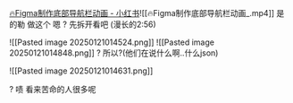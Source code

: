 [🔥Figma制作底部导航栏动画 - 小红书](https://www.xiaohongshu.com/explore/64678bb50000000013011e9a?app_platform=ios&app_version=8.69.1&share_from_user_hidden=true&xsec_source=app_share&type=video&xsec_token=CBg5Jv8nnKqOPtYnA6bbbB24U4rWKoE7VuNMYulRmEOPA=&author_share=1&xhsshare=WeixinSession&shareRedId=ODc0ODY8PUo2NzUyOTgwNjY0OThKNkg9&apptime=1737091224&share_id=d1fe86f685bf489b8bb08063193c4838)![[🔥Figma制作底部导航栏动画_.mp4]]
是的勒
做这个
嗯
?
先拆开看吧
(漫长的2:56)

![[Pasted image 20250121014524.png]]
![[Pasted image 20250121014848.png]]
?
所以?(他们在说什么啊..什么json)

![[Pasted image 20250121014631.png]]

?
啧
看来苦命的人很多呢

